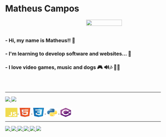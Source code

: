 <h1>Matheus Campos</h1>
<div>
  <img align="right" width="48%" height="50%" src="https://media4.giphy.com/media/R0pVjLJvezM6wUNCXP/giphy.gif?cid=790b76115dc8b0711a5536fb1822cec6a8f0f694ff59aedc&rid=giphy.gif&ct=g">
  <br><br>
  <h3>- Hi, my name is Matheus!! 👏</h3>
  <h3>- I'm learning to develop software and websites... 👻</h3>
  <h3> - I love video games, music and dogs 🎮 🔊🎶 🐕‍🦺</h3>
</div>
<br><br>
<hr>

<div>
  <a href="https://github.com/theusouza0">
  <img height="180em" src="https://github-readme-stats.vercel.app/api?username=theusouza0&show_icons=true&theme=gruvbox&include_all_commits=true&count_private=true"/>
  <img height="150em" src="https://github-readme-stats.vercel.app/api/top-langs/?username=theusouza0&layout=compact&langs_count=7&theme=gruvbox"/>
</div>

<div style="display: inline_block"> <br>
  <img align="center" alt="Js" height="30" width="40" src="https://raw.githubusercontent.com/devicons/devicon/master/icons/javascript/javascript-plain.svg">
  <img align="center" alt="HTML" height="30" width="40" src="https://raw.githubusercontent.com/devicons/devicon/master/icons/html5/html5-original.svg">
  <img align="center" alt="CSS" height="30" width="40" src="https://raw.githubusercontent.com/devicons/devicon/master/icons/css3/css3-original.svg">
  <img align="center" alt="Python" height="30" width="40" src="https://raw.githubusercontent.com/devicons/devicon/master/icons/python/python-original.svg">
  <img align="center" alt="Csharp" height="30" width="40" src="https://raw.githubusercontent.com/devicons/devicon/master/icons/csharp/csharp-original.svg">
</div>
  
<hr>
  
<div> 
  <a alt="Gmail" href="mailto:contraforte0@gmail.com"> <img src="https://img.shields.io/badge/Gmail-D14836?style=for-the-badge&logo=gmail&logoColor=white"> </a>
  <a alt="Linkedin" href="https://linkedin.com/in/matheus-campos-2507" target="_blank"><img src="https://img.shields.io/badge/-LinkedIn-%230077B5?style=for-the-badge&logo=linkedin&logoColor=white" target="_blank"> </a>
  <a alt="GitHub" href="https://github.com/theusouza0"> <img src="https://img.shields.io/badge/GitHub-100000?style=for-the-badge&logo=github&logoColor=white"> </a>
  <a alt="Microsoft" href="https://www.microsoft.com/en-us/windows/"> <img src="https://img.shields.io/badge/Windows-0078D6?style=for-the-badge&logo=windows&logoColor=white"> </a>
  <a alt="Ubuntu" href="https://ubuntu.com/download"> <img src="https://img.shields.io/badge/Ubuntu-E95420?style=for-the-badge&logo=ubuntu&logoColor=white"> </a>
  <a alt="Followers" href="https://github.com/theusouza0"> <img src="https://img.shields.io/github/followers/{theusouza0}.svg?style=social&label=Follow&maxAge=2592000?"> </a>
</div>
